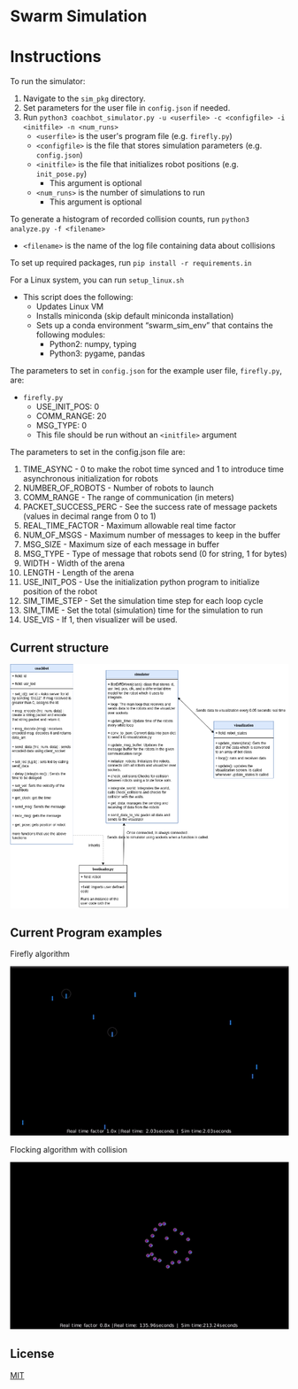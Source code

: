 # Swarm Simulation

# Instructions
To run the simulator:
1. Navigate to the `sim_pkg` directory. 
2. Set parameters for the user file in `config.json` if needed.
3. Run `python3 coachbot_simulator.py -u <userfile> -c <configfile> -i <initfile> -n <num_runs>` 
    * `<userfile>` is the user's program file (e.g. `firefly.py`)
    * `<configfile>` is the file that stores simulation parameters (e.g. `config.json`)
    * `<initfile>` is the file that initializes robot positions (e.g. `init_pose.py`) 
        * This argument is optional
    * `<num_runs>` is the number of simulations to run
        * This argument is optional

To generate a histogram of recorded collision counts, run `python3 analyze.py -f <filename>`
* `<filename>` is the name of the log file containing data about collisions

To set up required packages, run `pip install -r requirements.in`

For a Linux system, you can run `setup_linux.sh`
* This script does the following:
    * Updates Linux VM
    * Installs miniconda (skip default miniconda installation)
    * Sets up a conda environment “swarm_sim_env” that contains the following modules:
        * Python2: numpy, typing
        * Python3: pygame, pandas


The parameters to set in `config.json` for the example user file, `firefly.py`, are:
- `firefly.py`
    - USE_INIT_POS: 0
    - COMM_RANGE: 20
    - MSG_TYPE: 0
    - This file should be run without an `<initfile>` argument

The parameters to set in the config.json file are: 
1. TIME_ASYNC - 0 to make the robot time synced and 1 to introduce time asynchronous initialization for robots 
2. NUMBER_OF_ROBOTS - Number of robots to launch
3. COMM_RANGE - The range of communication (in meters)
4. PACKET_SUCCESS_PERC - See the success rate of message packets (values in decimal range from 0 to 1)
5. REAL_TIME_FACTOR - Maximum allowable real time factor
6. NUM_OF_MSGS - Maximum number of messages to keep in the buffer
7. MSG_SIZE - Maximum size of each message in buffer
8. MSG_TYPE - Type of message that robots send (0 for string, 1 for bytes)
9. WIDTH - Width of the arena
10. LENGTH - Length of the arena
11. USE_INIT_POS - Use the initialization python program to initialize position of the robot
12. SIM_TIME_STEP - Set the simulation time step for each loop cycle
13. SIM_TIME - Set the total (simulation) time for the simulation to run
14. USE_VIS - If 1, then visualizer will be used. 

## Current structure
![Structure](.github/images/workflow.drawio.png)

## Current Program examples

Firefly algorithm

![Firefly](.github/images/firefly.gif)

Flocking algorithm with collision 

![Flocking](.github/images/flocking.gif)

## License
[MIT](https://choosealicense.com/licenses/mit/)
